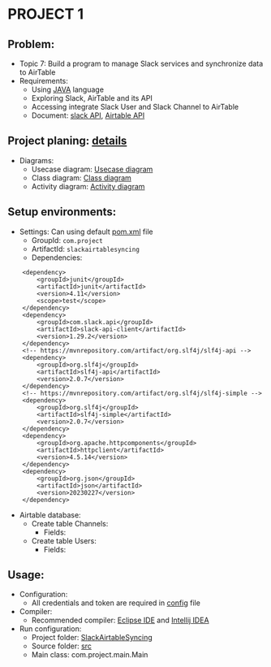 # PROJECT 1
## Problem:
* Topic 7: Build a program to manage Slack services and synchronize data to AirTable
* Requirements:
	* Using [JAVA](https://en.wikipedia.org/wiki/Java_(programming_language)) language
	* Exploring Slack, AirTable and its API
	* Accessing integrate Slack User and Slack Channel to AirTable
	* Document: [slack API](https://api.slack.com/methods), [Airtable API](https://airtable.com/developers/web/api/)


## Project planing: [details](./Figure/Project%20plan%20Topic%207%20-%20Group%2012.pdf)
* Diagrams:
	* Usecase diagram: [Usecase diagram](./App/Requirement/UseCase%20Diagram.png)
	* Class diagram: [Class diagram](./App/Design/Class%20Diagram.png)
	* Activity diagram: [Activity diagram](./App/Design/Activity%20Diagram.png)


## Setup environments:
* Settings: Can using default [pom.xml](./App/SlackAirtableSyncing/pom.xml) file
	* GroupId: ```com.project```
	* ArtifactId: ```slackairtablesyncing```
	* Dependencies: 
```
	<dependency>
		<groupId>junit</groupId>
		<artifactId>junit</artifactId>
		<version>4.11</version>
		<scope>test</scope>
	</dependency>
	<dependency>
		<groupId>com.slack.api</groupId>
		<artifactId>slack-api-client</artifactId>
		<version>1.29.2</version>
	</dependency>
	<!-- https://mvnrepository.com/artifact/org.slf4j/slf4j-api -->
	<dependency>
		<groupId>org.slf4j</groupId>
		<artifactId>slf4j-api</artifactId>
		<version>2.0.7</version>
	</dependency>
	<!-- https://mvnrepository.com/artifact/org.slf4j/slf4j-simple -->
	<dependency>
		<groupId>org.slf4j</groupId>
		<artifactId>slf4j-simple</artifactId>
		<version>2.0.7</version>
	</dependency>
	<dependency>
		<groupId>org.apache.httpcomponents</groupId>
		<artifactId>httpclient</artifactId>
		<version>4.5.14</version>
	</dependency>
	<dependency>
		<groupId>org.json</groupId>
		<artifactId>json</artifactId>
		<version>20230227</version>
	</dependency>
```
* Airtable database:
	* Create table Channels:
		* Fields: 
	* Create table Users:
		* Fields: 


## Usage:
* Configuration:
	* All credentials and token are required in [config](./App/SlackAirtableSyncing/Credentials/config.properties) file
* Compiler:
	* Recommended compiler: [Eclipse IDE](https://download.eclipse.org/) and [Intellij IDEA](https://www.jetbrains.com/idea/download/)
* Run configuration:
	* Project folder: [SlackAirtableSyncing](./App/SlackAirtableSyncing/)
	* Source folder: [src](./App/SlackAirtableSyncing/src/)
	* Main class: com.project.main.Main
